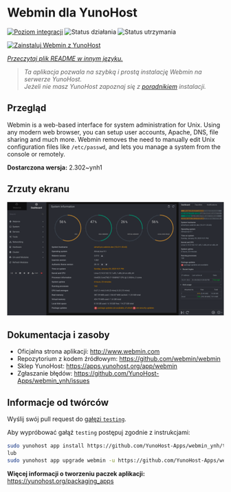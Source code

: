<!--
To README zostało automatycznie wygenerowane przez <https://github.com/YunoHost/apps/tree/master/tools/readme_generator>
Nie powinno być ono edytowane ręcznie.
-->

# Webmin dla YunoHost

[![Poziom integracji](https://apps.yunohost.org/badge/integration/webmin)](https://ci-apps.yunohost.org/ci/apps/webmin/)
![Status działania](https://apps.yunohost.org/badge/state/webmin)
![Status utrzymania](https://apps.yunohost.org/badge/maintained/webmin)

[![Zainstaluj Webmin z YunoHost](https://install-app.yunohost.org/install-with-yunohost.svg)](https://install-app.yunohost.org/?app=webmin)

*[Przeczytaj plik README w innym języku.](./ALL_README.md)*

> *Ta aplikacja pozwala na szybką i prostą instalację Webmin na serwerze YunoHost.*  
> *Jeżeli nie masz YunoHost zapoznaj się z [poradnikiem](https://yunohost.org/install) instalacji.*

## Przegląd

Webmin is a web-based interface for system administration for Unix. Using any modern web browser, you can setup user accounts, Apache, DNS, file sharing and much more. Webmin removes the need to manually edit Unix configuration files like `/etc/passwd`, and lets you manage a system from the console or remotely.

**Dostarczona wersja:** 2.302~ynh1

## Zrzuty ekranu

![Zrzut ekranu z Webmin](./doc/screenshots/screenshot.png)

## Dokumentacja i zasoby

- Oficjalna strona aplikacji: <http://www.webmin.com>
- Repozytorium z kodem źródłowym: <https://github.com/webmin/webmin>
- Sklep YunoHost: <https://apps.yunohost.org/app/webmin>
- Zgłaszanie błędów: <https://github.com/YunoHost-Apps/webmin_ynh/issues>

## Informacje od twórców

Wyślij swój pull request do [gałęzi `testing`](https://github.com/YunoHost-Apps/webmin_ynh/tree/testing).

Aby wypróbować gałąź `testing` postępuj zgodnie z instrukcjami:

```bash
sudo yunohost app install https://github.com/YunoHost-Apps/webmin_ynh/tree/testing --debug
lub
sudo yunohost app upgrade webmin -u https://github.com/YunoHost-Apps/webmin_ynh/tree/testing --debug
```

**Więcej informacji o tworzeniu paczek aplikacji:** <https://yunohost.org/packaging_apps>
